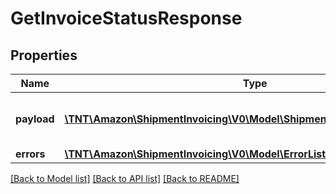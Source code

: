 # GetInvoiceStatusResponse

## Properties
Name | Type | Description | Notes
------------ | ------------- | ------------- | -------------
**payload** | [**\TNT\Amazon\ShipmentInvoicing\V0\Model\ShipmentInvoiceStatusResponse**](ShipmentInvoiceStatusResponse.md) | The payload for the getInvoiceStatus operation. | [optional] 
**errors** | [**\TNT\Amazon\ShipmentInvoicing\V0\Model\ErrorList**](ErrorList.md) |  | [optional] 

[[Back to Model list]](../README.md#documentation-for-models) [[Back to API list]](../README.md#documentation-for-api-endpoints) [[Back to README]](../README.md)


